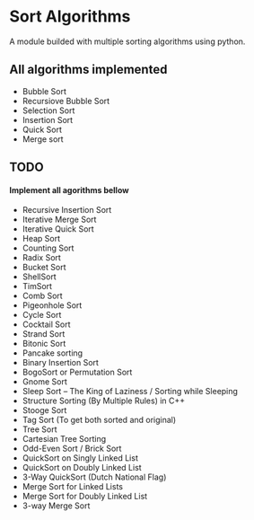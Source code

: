 # Sort Algorithms

A module builded with multiple sorting algorithms using python.

## All algorithms implemented

- Bubble Sort
- Recursiove Bubble Sort
- Selection Sort
- Insertion Sort
- Quick Sort
- Merge sort

## TODO
#### Implement all agorithms bellow

- Recursive Insertion Sort
- Iterative Merge Sort
- Iterative Quick Sort
- Heap Sort
- Counting Sort
- Radix Sort
- Bucket Sort
- ShellSort
- TimSort
- Comb Sort
- Pigeonhole Sort
- Cycle Sort
- Cocktail Sort
- Strand Sort
- Bitonic Sort
- Pancake sorting
- Binary Insertion Sort
- BogoSort or Permutation Sort
- Gnome Sort
- Sleep Sort – The King of Laziness / Sorting while Sleeping
- Structure Sorting (By Multiple Rules) in C++
- Stooge Sort
- Tag Sort (To get both sorted and original)
- Tree Sort
- Cartesian Tree Sorting
- Odd-Even Sort / Brick Sort
- QuickSort on Singly Linked List
- QuickSort on Doubly Linked List
- 3-Way QuickSort (Dutch National Flag)
- Merge Sort for Linked Lists
- Merge Sort for Doubly Linked List
- 3-way Merge Sort